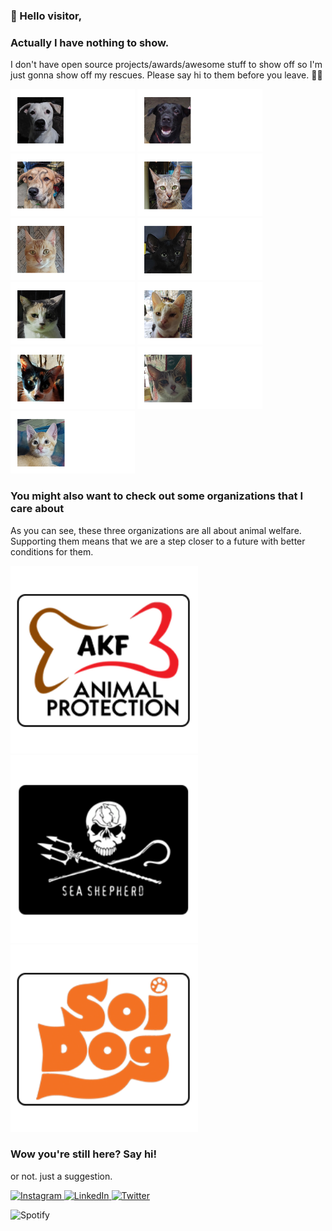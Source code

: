 ### 👋 Hello visitor,

<h3>Actually I have nothing to show.</h3>
<p>I don't have open source projects/awards/awesome stuff to show off so I'm just gonna show off my rescues. Please say hi to them before you leave. 🐶🐱 </p>
<p>
  <img src="https://raw.githubusercontent.com/kitavendano/kitavendano/main/images/itlog.png" height=100/>
  <img src="https://raw.githubusercontent.com/kitavendano/kitavendano/main/images/kerb.png" height=100/>
  <img src="https://raw.githubusercontent.com/kitavendano/kitavendano/main/images/munggo.png" height=100/>
  <img src="https://raw.githubusercontent.com/kitavendano/kitavendano/main/images/eiji.png" height=100/>
  <img src="https://raw.githubusercontent.com/kitavendano/kitavendano/main/images/kwek.png" height=100/>
  <img src="https://raw.githubusercontent.com/kitavendano/kitavendano/main/images/niko.png" height=100/>
  <img src="https://raw.githubusercontent.com/kitavendano/kitavendano/main/images/nina.png" height=100/>
  <img src="https://raw.githubusercontent.com/kitavendano/kitavendano/main/images/nini.png" height=100/>
  <img src="https://raw.githubusercontent.com/kitavendano/kitavendano/main/images/nino.png" height=100/>
  <img src="https://raw.githubusercontent.com/kitavendano/kitavendano/main/images/noddy.png" height=100/>
  <img src="https://raw.githubusercontent.com/kitavendano/kitavendano/main/images/pong.png" height=100/>
</p>

<h3>You might also want to check out some organizations that I care about</h3>
<p>As you can see, these three organizations are all about animal welfare. Supporting them means that we are a step closer to a future with better conditions for them. </p>

<p>
  <a href="https://akf.org.ph/">
      <img src="https://raw.githubusercontent.com/kitavendano/kitavendano/main/images/akf.png" width="300" alt="Image" />
  </a>
  <a href="https://www.soidog.org/">
    <img src="https://raw.githubusercontent.com/kitavendano/kitavendano/main/images/sea-shepherd.png" width=300/>
  </a>
  <a href="https://www.seashepherdglobal.org/">
    <img src="https://raw.githubusercontent.com/kitavendano/kitavendano/main/images/soi-dog.png" width=300/>
  </a>
</p>

<h3>Wow you're still here? Say hi!</h3>
<p>or not. just a suggestion.</p>
<p>
  <a href="https://www.instagram.com/_avndnkt/">
    <img src="https://img.shields.io/badge/Instagram-%23E4405F.svg?style=for-the-badge&logo=Instagram&logoColor=white" alt="Instagram" height="30" />
  </a>
  <a href="https://www.linkedin.com/in/marikit-a-47a14716b/">
    <img src="https://img.shields.io/badge/linkedin-%230077B5.svg?style=for-the-badge&logo=linkedin&logoColor=white" alt="LinkedIn" />
  </a>
  <a href="https://twitter.com/kit1k1t1">
    <img src="https://img.shields.io/badge/Twitter-%231DA1F2.svg?style=for-the-badge&logo=Twitter&logoColor=white" alt="Twitter" />
  </a>
</p>

<img src="https://spotify-github-profile.vercel.app/api/view?uid=22c6nvrk6mqcw2sebhg4ju5pq&cover_image=true&theme=default&show_offline=false&background_color=121212&interchange=false&bar_color=53b14f&bar_color_cover=false" alt="Spotify" />
